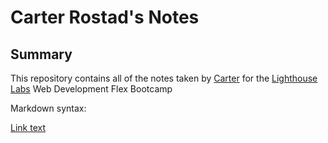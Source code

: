 # Carter Rostad's Notes

## Summary

This repository contains all of the notes taken by [Carter](https://github.com/C-rostad) for the [Lighthouse Labs](https://www.lighthouselabs.ca/) Web Development Flex Bootcamp



Markdown syntax:

[Link text](URL)


